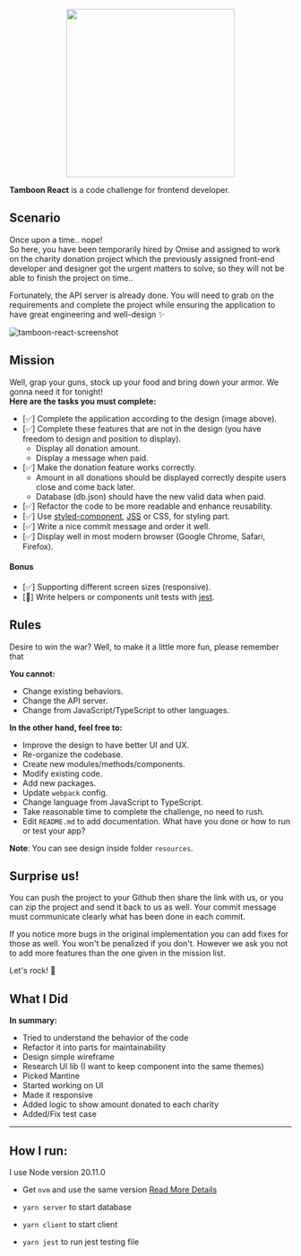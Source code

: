 <p align="center">
  <a href='https://www.omise.co'>
    <img src="https://cdn.omise.co/assets/omise-logo/omise-wordmark.png" width="300" />
  </a>
</p>

**Tamboon React** is a code challenge for frontend developer.

## Scenario

Once upon a time.. nope!  
So here, you have been temporarily hired by Omise and assigned to work on the charity donation project which the previously assigned front-end developer and designer got the urgent matters to solve, so they will not be able to finish the project on time..

Fortunately, the API server is already done. You will need to grab on the requirements and complete the project while ensuring the application to have great engineering and well-design ✨

![tamboon-react-screenshot](https://git.omise.co/storage/user/56/files/b407c6c4-ad09-11e7-8792-dc5b468333df)

## Mission

Well, grap your guns, stock up your food and bring down your armor. We gonna need it for tonight!  
**Here are the tasks you must complete:**

- [✅] Complete the application according to the design (image above).
- [✅] Complete these features that are not in the design (you have freedom to design and position to display).
  - Display all donation amount.
  - Display a message when paid.
- [✅] Make the donation feature works correctly.
  - Amount in all donations should be displayed correctly despite users close and come back later.
  - Database (db.json) should have the new valid data when paid.
- [✅] Refactor the code to be more readable and enhance reusability.
- [✅] Use [styled-component](https://www.styled-components.com/), [JSS](https://cssinjs.org/) or CSS, for styling part.
- [✅] Write a nice commit message and order it well.
- [✅] Display well in most modern browser (Google Chrome, Safari, Firefox).

#### Bonus

- [✅] Supporting different screen sizes (responsive).
- [🤔] Write helpers or components unit tests with [jest](https://facebook.github.io/jest/).

## Rules

Desire to win the war? Well, to make it a little more fun, please remember that

**You cannot:**

- Change existing behaviors.
- Change the API server.
- Change from JavaScript/TypeScript to other languages.

**In the other hand, feel free to:**

- Improve the design to have better UI and UX.
- Re-organize the codebase.
- Create new modules/methods/components.
- Modify existing code.
- Add new packages.
- Update `webpack` config.
- Change language from JavaScript to TypeScript.
- Take reasonable time to complete the challenge, no need to rush.
- Edit `README.md` to add documentation. What have you done or how to run or test your app?

**Note**: You can see design inside folder `resources`.

## Surprise us!

You can push the project to your Github then share the link with us, or you can zip the project and send it back to us as well. Your commit message must communicate clearly what has been done in each commit.

If you notice more bugs in the original implementation you can add fixes for those as well. You won't be penalized if you don't. However we ask you not to add more features than the one given in the mission list.

Let's rock! :metal:


## What I Did
**In summary:**
 - Tried to understand the behavior of the code
 - Refactor it into parts for maintainability
 - Design simple wireframe
 - Research UI lib (I want to keep component into the same themes)
 - Picked Mantine
 - Started working on UI
 - Made it responsive
 - Added logic to show amount donated to each charity
 - Added/Fix test case
 
 ---

 ## How I run:
 I use Node version 20.11.0
 - Get `nvm` and use the same version [Read More Details](https://www.freecodecamp.org/news/node-version-manager-nvm-install-guide/)
 - `yarn server` to start database
 - `yarn client` to start client

 - `yarn jest` to run jest testing file